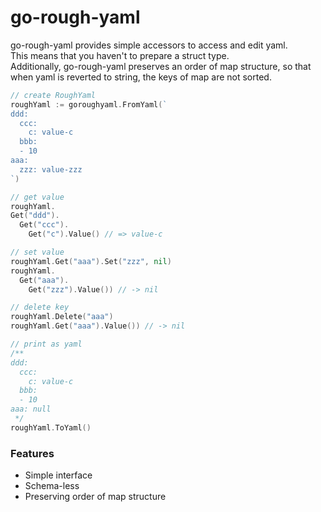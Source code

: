# go-rough-yaml

go-rough-yaml provides simple accessors to access and edit yaml.  
This means that you haven't to prepare a struct type.  
Additionally, go-rough-yaml preserves an order of map structure, so that when yaml is reverted to string, the keys of map are not sorted.

```go
// create RoughYaml
roughYaml := goroughyaml.FromYaml(`
ddd:
  ccc:
    c: value-c
  bbb:
  - 10
aaa:
  zzz: value-zzz
`)

// get value
roughYaml.
Get("ddd").
  Get("ccc").
    Get("c").Value() // => value-c

// set value
roughYaml.Get("aaa").Set("zzz", nil)
roughYaml.
  Get("aaa").
    Get("zzz").Value()) // -> nil

// delete key
roughYaml.Delete("aaa")
roughYaml.Get("aaa").Value()) // -> nil

// print as yaml
/**
ddd:
  ccc:
    c: value-c
  bbb:
  - 10
aaa: null
 */
roughYaml.ToYaml()
```

### Features

- Simple interface
- Schema-less
- Preserving order of map structure
